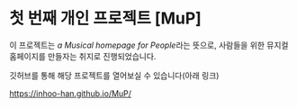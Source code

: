 # 첫 번째 개인 프로젝트 [MuP]

이 프로젝트는 <i>a Musical homepage for People</i>라는 뜻으로, 사람들을 위한 뮤지컬 홈페이지를 만들자는 취지로 진행되었습니다.

깃허브를 통해 해당 프로젝트를 열어보실 수 있습니다(아래 링크)

https://inhoo-han.github.io/MuP/

